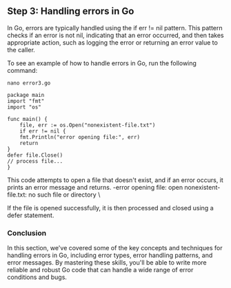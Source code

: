 
## Step 3: Handling errors in Go

In Go, errors are typically handled using the if err != nil pattern. This pattern checks if an error is not nil, indicating that an error occurred, and then takes appropriate action, such as logging the error or returning an error value to the caller.

To see an example of how to handle errors in Go, run the following command:

```nano error3.go```

```
package main
import "fmt"
import "os"

func main() {
	file, err := os.Open("nonexistent-file.txt")
	if err != nil {
    fmt.Println("error opening file:", err)
    return
}
defer file.Close()
// process file...
}
```

This code attempts to open a file that doesn't exist, and if an error occurs, it prints an error message and returns.
-error opening file: open nonexistent-file.txt: no such file or directory \

 If the file is opened successfully, it is then processed and closed using a defer statement.

### Conclusion

In this section, we've covered some of the key concepts and techniques for handling errors in Go, including error types, error handling patterns, and error messages. By mastering these skills, you'll be able to write more reliable and robust Go code that can handle a wide range of error conditions and bugs.